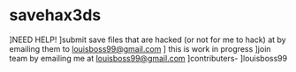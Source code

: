 # savehax3ds
]NEED HELP!
 ]submit save files that are hacked (or not for me to hack) at by emailing them to louisboss99@gmail.com
  ]  this is work in progress
 ]join team by emailing me at  louisboss99@gmail.com
 ]contributers-
 ]louisboss99
